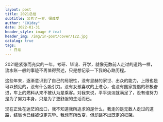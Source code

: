 ```yaml
---
layout: post
title: 2021总结
subtitle: 又老了一岁，很难受
author: "C01day"
date: 2022-01-31
header_style: image # text
header_img: /img/in-post/cover/122.jpg
catalog: true
tags:
  - 日常
---
```


2021是紧张而充实的一年，考研、毕设、开学，就像无数前人走过的道路一样，流水账一般的事迹不再值得赘述，只是想记录一下我的心路历程。

这些年来，逐渐意识到了自己的局限性，没有显赫的家世、出众的能力，上限也是可以预见的，没有什么吸引力。没有女孩喜欢的上进心，也没有国家提倡的积极奋进，车上的燃料从来不被认为是乘客。对我来说，平平淡淡就满足了，没有谁努力是为了努力本身，只是为了更舒服的生活而已。

现在正处在迷茫的岔口，我不知道我所追求的是什么，我走的是无数人走过的道路，结局也已经被设定完毕。我想有所改变，但却跳不出既定的框架。